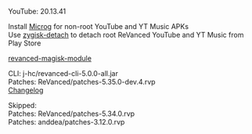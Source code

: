 YouTube: 20.13.41  

Install [Microg](https://github.com/ReVanced/GmsCore/releases) for non-root YouTube and YT Music APKs  
Use [zygisk-detach](https://github.com/j-hc/zygisk-detach) to detach root ReVanced YouTube and YT Music from Play Store  

[revanced-magisk-module](https://github.com/j-hc/revanced-magisk-module)
  
CLI: j-hc/revanced-cli-5.0.0-all.jar  
Patches: ReVanced/patches-5.35.0-dev.4.rvp  
[Changelog](https://github.com/ReVanced/revanced-patches/releases/tag/v5.35.0-dev.4)  

Skipped:  
Patches: ReVanced/patches-5.34.0.rvp  
Patches: anddea/patches-3.12.0.rvp    
